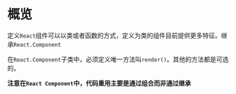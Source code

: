 # 概览

定义`React`组件可以以类或者函数的方式，定义为类的组件目前提供更多特征。继承`React.Component`

在`React.Component`子类中，必须定义唯一方法叫`render()`。其他的方法都是可选的。

**注意在`React Component`中，代码重用主要是通过组合而非通过继承**